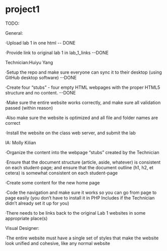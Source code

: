 # project1
TODO:

General:

·Upload lab 1 in one html -- DONE
  
·Provide link to original lab 1 in lab_1_links --DONE
  
Technician:Huiyu Yang

·Setup the repo and make sure everyone can sync it to their desktop (using GitHub desktop software) --DONE

·Create four “stubs” - four empty HTML webpages with the proper HTML5 structure and no content. --DONE

·Make sure the entire website works correctly, and make sure all validation passed (within reason)

·Also make sure the website is optimized and all file and folder names are correct

·Install the website on the class web server, and submit the lab


IA: Molly Kilian

·Organize the content into the webpage “stubs” created by the Technician

·Ensure that the document structure (article, aside, whatever) is consistent on each student-page; and ensure that the document outline (h1, h2, et cetera) is somewhat consistent on each student-page

·Create some content for the new home page

·Code the navigation and make sure it works so you can go from page to page easily (you don’t have to install it in PHP Includes if the Technician didn’t already set it up for you)

·There needs to be links back to the original Lab 1 websites in some appropriate place(s)


Visual Designer:

·The entire website must have a single set of styles that make the website look unified and cohesive, like any normal website
